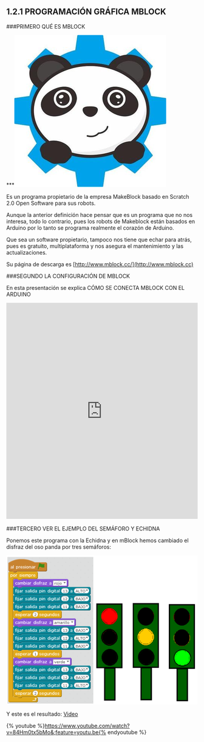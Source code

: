 ## 1.2.1 PROGRAMACIÓN GRÁFICA MBLOCK

###PRIMERO QUÉ ES MBLOCK

***![](/images/image57.png)

Es un programa propietario de la empresa MakeBlock basado en Scratch 2.0 Open Software para sus robots.

Aunque la anterior definición hace pensar que es un programa que no nos interesa, todo lo contrario, pues los robots de Makeblock están basados en Arduino por lo tanto se programa realmente el corazón de Arduino.

Que sea un software propietario, tampoco nos tiene que echar para atrás, pues es gratuito, multiplataforma y nos asegura el mantenimiento y las actualizaciones.

Su página de descarga es [http://www.mblock.cc/](http://www.mblock.cc)

###SEGUNDO LA CONFIGURACIÓN DE MBLOCK

En esta presentación se explica CÓMO SE CONECTA MBLOCK CON EL ARDUINO

<iframe src="https://docs.google.com/presentation/d/e/2PACX-1vRLqEoJCT355xMCeCXsd0Wc7JcJRk9JkwLCyzEPb_h1S2IbYKK7OdUf33yWRIXq216Zgh9Da7-gIOq1/embed?start=false&;loop=false&;delayms=3000" frameborder="0" width="100%" height="569" allowfullscreen="true" mozallowfullscreen="true" webkitallowfullscreen="true"></iframe>

###TERCERO VER EL EJEMPLO DEL SEMÁFORO Y ECHIDNA

Ponemos este programa con la Echidna y en mBlock hemos cambiado el disfraz del oso panda por tres semáforos:

![](/images/image64.png)

Y este es el resultado: [Video](https://www.youtube.com/watch?v=84Hm0tx5bMo&;feature=youtu.be)

{% youtube %}https://www.youtube.com/watch?v=84Hm0tx5bMo&;feature=youtu.be{% endyoutube %}

